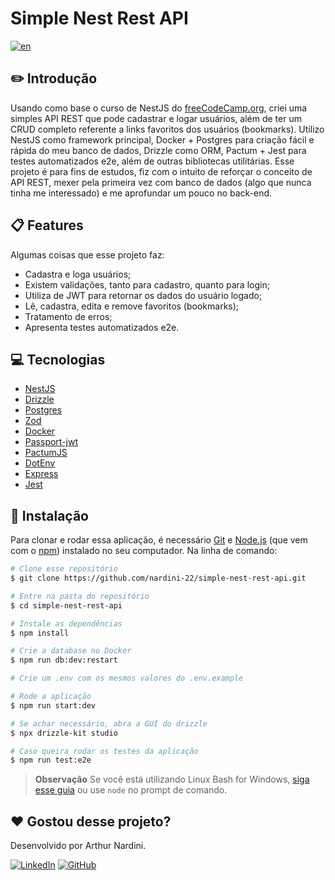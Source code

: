 # Simple Nest Rest API

[![en](https://img.shields.io/badge/README-English-red.svg)](https://github.com/nardini-22/simple-nest-rest-api/blob/master/README.md)

## ✏️ Introdução

Usando como base o curso de NestJS do [freeCodeCamp.org](https://www.youtube.com/@freecodecamp), criei uma simples API REST que pode cadastrar e logar usuários, além de ter um CRUD completo referente a links favoritos dos usuários (bookmarks). Utilizo NestJS como framework principal, Docker + Postgres para criação fácil e rápida do meu banco de dados, Drizzle como ORM, Pactum + Jest para testes automatizados e2e, além de outras bibliotecas utilitárias. Esse projeto é para fins de estudos, fiz com o intuito de reforçar o conceito de API REST, mexer pela primeira vez com banco de dados (algo que nunca tinha me interessado) e me aprofundar um pouco no back-end. 

## 📋 Features

Algumas coisas que esse projeto faz:

* Cadastra e loga usuários;
* Existem validações, tanto para cadastro, quanto para login;
* Utiliza de JWT para retornar os dados do usuário logado;
* Lê, cadastra, edita e remove favoritos (bookmarks);
* Tratamento de erros;
* Apresenta testes automatizados e2e.

## 💻 Tecnologias

* [NestJS](https://nestjs.com/)
* [Drizzle](https://orm.drizzle.team/)
* [Postgres](https://www.postgresql.org/)
* [Zod](https://zod.dev/)
* [Docker](https://www.docker.com/)
* [Passport-jwt](https://www.passportjs.org/packages/passport-jwt/)
* [PactumJS](https://pactumjs.github.io/)
* [DotEnv](https://www.npmjs.com/package/dotenv)
* [Express](https://expressjs.com/pt-br/)
* [Jest](https://jestjs.io/pt-BR/)

## 🚀 Instalação

Para clonar e rodar essa aplicação, é necessário [Git](https://git-scm.com) e [Node.js](https://nodejs.org/en/download/) (que vem com o [npm](http://npmjs.com)) instalado no seu computador. Na linha de comando:

```bash
# Clone esse repositório
$ git clone https://github.com/nardini-22/simple-nest-rest-api.git

# Entre na pasta do repositório
$ cd simple-nest-rest-api

# Instale as dependências
$ npm install

# Crie a database no Docker
$ npm run db:dev:restart

# Crie um .env com os mesmos valores do .env.example

# Rode a aplicação
$ npm run start:dev

# Se achar necessário, abra a GUI do drizzle
$ npx drizzle-kit studio

# Caso queira rodar os testes da aplicação
$ npm run test:e2e
```

> **Observação**
> Se você está utilizando Linux Bash for Windows, [siga esse guia](https://www.howtogeek.com/261575/how-to-run-graphical-linux-desktop-applications-from-windows-10s-bash-shell/) ou use `node` no prompt de comando.

## ❤️ Gostou desse projeto? 
Desenvolvido por Arthur Nardini.

[![LinkedIn](https://img.shields.io/badge/linkedin-%230077B5.svg?style=for-the-badge&logo=linkedin&logoColor=white)](https://www.linkedin.com/in/arthur-nardini/)
[![GitHub](https://img.shields.io/badge/github-%23121011.svg?style=for-the-badge&logo=github&logoColor=white)](https://github.com/nardini-22)
